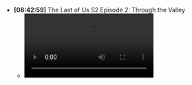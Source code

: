 - **[08:42:59]** The Last of Us S2 Episode 2: Through the Valley
	- ![IMG_4886.mp4](../assets/IMG_4886_1745283866219_0.mp4)